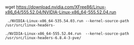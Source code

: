 wget https://download.nvidia.com/XFree86/Linux-x86_64/555.52.04/NVIDIA-Linux-x86_64-555.52.04.run

```
 ./NVIDIA-Linux-x86_64-535.54.03.run --kernel-source-path /usr/src/linux-headers-
```

```
./NVIDIA-Linux-x86_64-555.52.04.run  --kernel-source-path /usr/src/linux-headers-6.8.4-3-pve/
```